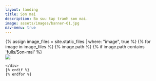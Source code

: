 ```yaml
---
layout: landing
title: Son mai
description: Bo suu tap tranh son mai.
image: assets/images/banner-01.jpg
nav-menu: true
---
```


<style>
.container-fluid {
    padding-right: 1px;
    padding-left: 1px;
    margin-right: auto;
    margin-left: auto;
}
</style>

<!-- Main -->
<div id="main">

<!-- One -->
<section id="photos">
<div class="container-fluid">
<div class="row-no-gutters">
	{% assign image_files = site.static_files | where: "image", true %}
	{% for image in image_files %}
	{% image.path %}
	{% if image.path contains 'fulls/Son-mai' %}
	<div class="img_wrap">
		<a href="{{site.baseurl}}/assets/images/fulls/{{ image.name }}" class="portfolio-box">
		  <img src="{{site.baseurl}}/assets/images/thumbs/{{ image.name }}" class="image" >	
		</a>

	</div>
	{% endif %}
    {% endfor %}
</div>
</div>
</section>
</div>


<!-- <script src="{{site.baseurl}}/js/photo-grid.js"></script> -->
<script>
function getRandomSize(min, max) {
  return Math.round(Math.random() * (max - min) + min);
}
</script>
